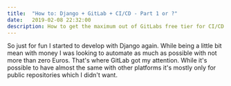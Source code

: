 ```yaml
---
title:  "How to: Django + GitLab + CI/CD - Part 1 or ?"
date:   2019-02-08 22:32:00
description: How to get the maximum out of GitLabs free tier for CI/CD
---
```


So just for fun I started to develop with Django again. While being a little bit mean with money I was looking to automate as much as possible with not more than zero Euros. That's where GitLab got my attention. While it's possible to have almost the same with other platforms it's mostly only for public repositories which I didn't want.

<!-- TODO: 
* How to start
* Demo Djangoproject w/ test
* Dockerfile
* Build image upload to registry
* configure gitlab-ci
* push code -> see automatic test
---
part 2
* lipsum
--> 